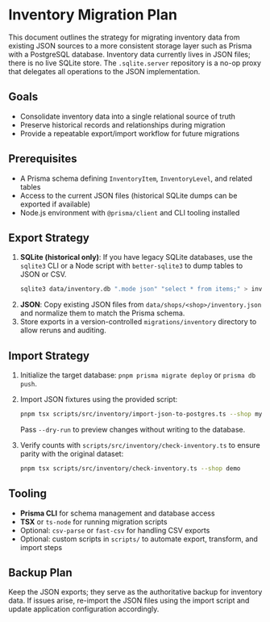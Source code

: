 # Inventory Migration Plan

This document outlines the strategy for migrating inventory data from existing JSON sources to a more consistent storage layer such as Prisma with a PostgreSQL database. Inventory data currently lives in JSON files; there is no live SQLite store. The `.sqlite.server` repository is a no-op proxy that delegates all operations to the JSON implementation.

## Goals

- Consolidate inventory data into a single relational source of truth
- Preserve historical records and relationships during migration
- Provide a repeatable export/import workflow for future migrations

## Prerequisites

- A Prisma schema defining `InventoryItem`, `InventoryLevel`, and related tables
- Access to the current JSON files (historical SQLite dumps can be exported if available)
- Node.js environment with `@prisma/client` and CLI tooling installed

## Export Strategy

1. **SQLite (historical only)**: If you have legacy SQLite databases, use the `sqlite3` CLI or a Node script with `better-sqlite3` to dump tables to JSON or CSV.
   ```bash
   sqlite3 data/inventory.db ".mode json" "select * from items;" > inventory-items.json
   ```
2. **JSON**: Copy existing JSON files from `data/shops/<shop>/inventory.json` and normalize them to match the Prisma schema.
3. Store exports in a version-controlled `migrations/inventory` directory to allow reruns and auditing.

## Import Strategy

1. Initialize the target database: `pnpm prisma migrate deploy` or `prisma db push`.
2. Import JSON fixtures using the provided script:

   ```bash
   pnpm tsx scripts/src/inventory/import-json-to-postgres.ts --shop my-shop
   ```

   Pass `--dry-run` to preview changes without writing to the database.
3. Verify counts with `scripts/src/inventory/check-inventory.ts` to ensure parity with the original dataset:

   ```bash
   pnpm tsx scripts/src/inventory/check-inventory.ts --shop demo
   ```

## Tooling

- **Prisma CLI** for schema management and database access
- **TSX** or `ts-node` for running migration scripts
- Optional: `csv-parse` or `fast-csv` for handling CSV exports
- Optional: custom scripts in `scripts/` to automate export, transform, and import steps

## Backup Plan

Keep the JSON exports; they serve as the authoritative backup for inventory data. If issues arise, re-import the JSON files using the import script and update application configuration accordingly.
